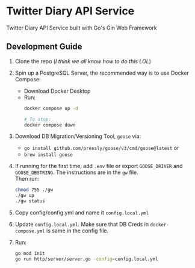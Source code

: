 # Twitter Diary API Service

Twitter Diary API Service built with Go's Gin Web Framework

## Development Guide

1. Clone the repo (*I think we all know how to do this LOL*)
2. Spin up a PostgreSQL Server, the recommended way is to use Docker Compose:
    - Download Docker Desktop
    - Run:
        ```bash
        docker compose up -d

        # To stop:
        docker compose down
        ```
3. Download DB Migration/Versioning Tool, `goose` via:
    - `go install github.com/pressly/goose/v3/cmd/goose@latest`  or
    - `brew install goose`
4. If running for the first time, add `.env` file or export `GOOSE_DRIVER` and `GOOSE_DBSTRING`. The instructions are in the `gw` file.<br>Then run:
    ```bash
    chmod 755 ./gw
    ./gw up
    ./gw status
    ```
    
5. Copy config/config.yml and name it `config.local.yml`
6. Update `config.local.yml`. Make sure that DB Creds in `docker-compose.yml`
is same in the config file.
7. Run:
    ```bash
    go mod init
    go run http/server/server.go -config=config.local.yml
    ```

